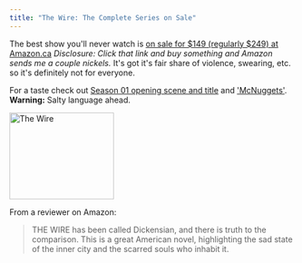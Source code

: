 ```yaml
---
title: "The Wire: The Complete Series on Sale"
---
```

<p>The best show you'll never watch is <a href="https://www.amazon.ca/gp/product/B001FA1P1W?ie=UTF8&tag=farawsoclos0a-20&linkCode=as2&camp=15121&creative=390961&creativeASIN=B001FA1P1W">on sale for $149 (regularly $249) at Amazon.ca</a>  <em>Disclosure:  Click that link and buy something and Amazon sends me a couple nickels.</em> It's got it's fair share of violence, swearing, etc. so it's definitely not for everyone.</p>
<p>For a taste check out <a href="https://www.youtube.com/watch?v=zmIvu1yg3bU">Season 01 opening scene and title</a> and <a href="https://www.youtube.com/watch?v=Cvq3Pf3j61c">'McNuggets'</a>.  <strong>Warning:</strong> Salty language ahead.</p>
<p><img src="https://chrisenns.com/wp-content/uploads/2009/12/thewire1.jpg" alt="The Wire" title="The Wire" width="184" height="153" class="aligncenter size-full wp-image-1964" /></p>
<p>From a reviewer on Amazon:</p>
<blockquote><p>THE WIRE has been called Dickensian, and there is truth to the comparison. This is a great American novel, highlighting the sad state of the inner city and the scarred souls who inhabit it.</p></blockquote>
